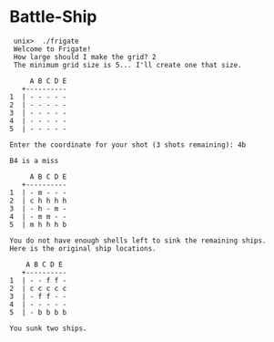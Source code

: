 # Battle-Ship
     unix>  ./frigate
     Welcome to Frigate!
     How large should I make the grid? 2
     The minimum grid size is 5... I'll create one that size.

         A B C D E
       +----------
    1  | - - - - -
    2  | - - - - -
    3  | - - - - -
    4  | - - - - -
    5  | - - - - -

    Enter the coordinate for your shot (3 shots remaining): 4b

    B4 is a miss

         A B C D E
       +----------
    1  | - m - - -
    2  | c h h h h
    3  | - h - m -
    4  | - m m - -
    5  | m h h h b

    You do not have enough shells left to sink the remaining ships.
    Here is the original ship locations.

        A B C D E
       +----------
    1  | - - f f -
    2  | c c c c c
    3  | - f f - -
    4  | - - - - -
    5  | - b b b b

    You sunk two ships.
